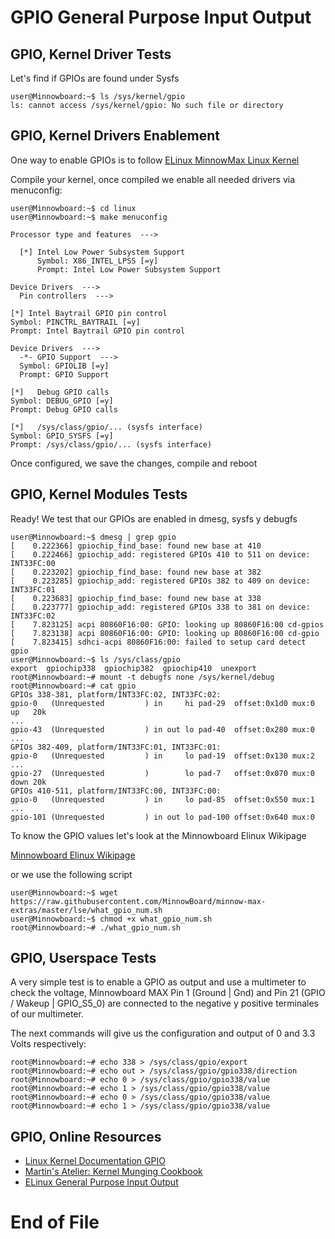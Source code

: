 # GPIO General Purpose Input Output

## GPIO, Kernel Driver Tests

Let's find if GPIOs are found under Sysfs

    user@Minnowboard:~$ ls /sys/kernel/gpio
    ls: cannot access /sys/kernel/gpio: No such file or directory

## GPIO, Kernel Drivers Enablement

One way to enable GPIOs is to follow
[ELinux MinnowMax Linux Kernel](http://www.elinux.org/Minnowboard:MinnowMaxLinuxKernel)

Compile your kernel, once compiled we enable all needed drivers via menuconfig:

    user@Minnowboard:~$ cd linux
    user@Minnowboard:~$ make menuconfig

    Processor type and features  --->
        
      [*] Intel Low Power Subsystem Support
          Symbol: X86_INTEL_LPSS [=y]
          Prompt: Intel Low Power Subsystem Support
    
    Device Drivers  --->
      Pin controllers  --->
    
    [*] Intel Baytrail GPIO pin control
    Symbol: PINCTRL_BAYTRAIL [=y]
    Prompt: Intel Baytrail GPIO pin control
    
    Device Drivers  --->
      -*- GPIO Support  --->
      Symbol: GPIOLIB [=y]
      Prompt: GPIO Support

    [*]   Debug GPIO calls
    Symbol: DEBUG_GPIO [=y]
    Prompt: Debug GPIO calls
    
    [*]   /sys/class/gpio/... (sysfs interface)
    Symbol: GPIO_SYSFS [=y]
    Prompt: /sys/class/gpio/... (sysfs interface)
    
Once configured, we save the changes, compile and reboot

## GPIO, Kernel Modules Tests

Ready! We test that our GPIOs are enabled in dmesg, sysfs y debugfs

    user@Minnowboard:~$ dmesg | grep gpio
    [    0.222366] gpiochip_find_base: found new base at 410
    [    0.222466] gpiochip_add: registered GPIOs 410 to 511 on device: INT33FC:00
    [    0.223202] gpiochip_find_base: found new base at 382
    [    0.223285] gpiochip_add: registered GPIOs 382 to 409 on device: INT33FC:01
    [    0.223683] gpiochip_find_base: found new base at 338
    [    0.223777] gpiochip_add: registered GPIOs 338 to 381 on device: INT33FC:02
    [    7.823125] acpi 80860F16:00: GPIO: looking up 80860F16:00 cd-gpios
    [    7.823138] acpi 80860F16:00: GPIO: looking up 80860F16:00 cd-gpio
    [    7.823415] sdhci-acpi 80860F16:00: failed to setup card detect gpio
    user@Minnowboard:~$ ls /sys/class/gpio
    export  gpiochip338  gpiochip382  gpiochip410  unexport
    root@Minnowboard:~# mount -t debugfs none /sys/kernel/debug
    root@Minnowboard:~# cat gpio
    GPIOs 338-381, platform/INT33FC:02, INT33FC:02:
    gpio-0   (Unrequested         ) in     hi pad-29  offset:0x1d0 mux:0                  up   20k
    ...
    gpio-43  (Unrequested         ) in out lo pad-40  offset:0x280 mux:0                          
    ...
    GPIOs 382-409, platform/INT33FC:01, INT33FC:01:
    gpio-0   (Unrequested         ) in     lo pad-19  offset:0x130 mux:2                          
    ...
    gpio-27  (Unrequested         )        lo pad-7   offset:0x070 mux:0                  down 20k
    GPIOs 410-511, platform/INT33FC:00, INT33FC:00:
    gpio-0   (Unrequested         ) in     lo pad-85  offset:0x550 mux:1                           
    ...                        
    gpio-101 (Unrequested         ) in out lo pad-100 offset:0x640 mux:0                      

To know the GPIO values let's look at the Minnowboard Elinux Wikipage

[Minnowboard Elinux Wikipage](http://elinux.org/Minnowboard:MinnowMax#Low_Speed_Expansion_.28Top.29)

or we use the following script

    user@Minnowboard:~$ wget https://raw.githubusercontent.com/MinnowBoard/minnow-max-extras/master/lse/what_gpio_num.sh
    user@Minnowboard:~$ chmod +x what_gpio_num.sh
    root@Minnowboard:~# ./what_gpio_num.sh

## GPIO, Userspace Tests

A very simple test is to enable a GPIO as output and use a multimeter to check the voltage, Minnowboard MAX Pin 1 (Ground | Gnd) and Pin 21 (GPIO / Wakeup | GPIO_S5_0) are connected to the negative y positive terminales of our multimeter.

The next commands will give us the configuration and output of 0 and 3.3 Volts respectively:

    root@Minnowboard:~# echo 338 > /sys/class/gpio/export
    root@Minnowboard:~# echo out > /sys/class/gpio/gpio338/direction
    root@Minnowboard:~# echo 0 > /sys/class/gpio/gpio338/value
    root@Minnowboard:~# echo 1 > /sys/class/gpio/gpio338/value
    root@Minnowboard:~# echo 0 > /sys/class/gpio/gpio338/value 
    root@Minnowboard:~# echo 1 > /sys/class/gpio/gpio338/value

## GPIO, Online Resources

- [Linux Kernel Documentation GPIO](https://www.kernel.org/doc/Documentation/gpio/sysfs.txt)
- [Martin's Atelier: Kernel Munging Cookbook](http://www.mjoldfield.com/atelier/2014/12/mbmx-gpio.html)
- [ELinux General Purpose Input Output](http://elinux.org/GPIO)

# End of File
